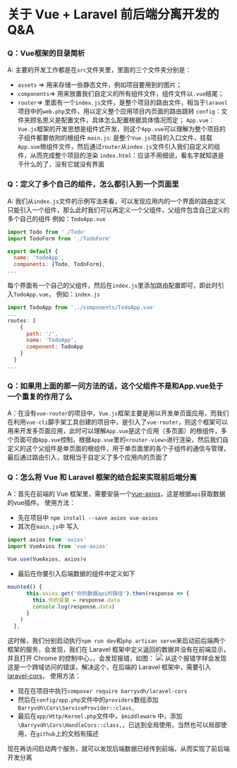 # 关于 Vue + Laravel 前后端分离开发的Q&A

### Q：Vue框架的目录简析
A: 主要的开发工作都是在`src`文件夹里，里面的三个文件夹分别是：
* `assets` => 用来存储一些静态文件，例如项目要用到的图片；
* `components`=> 用来放置我们自定义的所有组件文件，组件文件以`.vue`结尾；
* `router`=> 里面有一个`index.js`文件，是整个项目的路由文件，相当于`laravel`项目中的`web.php`文件，用以定义整个应用项目内页面的路由跳转
`config`：文件夹顾名思义是配置文件，具体怎么配置根据具体情况而定；
`App.vue`：`Vue.js`框架的开发思想是组件式开发，则这个`App.vue`可以理解为整个项目的子组件都要依附的根组件
`main.js`: 是整个`Vue.js`项目的入口文件，挂载`App.vue`根组件文件，然后通过`router`从`index.js`文件引入我们自定义的组件，从而完成整个项目的渲染
`index.html`：应该不用细说，看名字就知道是干什么的了，没有它就没有界面

### Q：定义了多个自己的组件，怎么都引入到一个页面里
A: 我们从`index.js`文件的示例写法来看，可以发现应用内的一个界面的路由定义只能引入一个组件，那么此时我们可以再定义一个父组件，父组件包含自己定义的多个自己的组件
例如：`TodoApp.vue`
```javascript
import Todo from './Todo'
import TodoForm from './TodoForm'

export default {
  name: 'todoApp',
  components: {Todo, TodoForm},
...
```
每个界面有一个自己的父组件，然后在`index.js`里添加路由配置即可，即此时引入`TodoApp.vue`，
例如：`index.js`
```javascript
import TodoApp from '../components/TodoApp.vue'
...
routes: [
    {
      path: '/',
      name: 'TodoApp',
      component: TodoApp
    }
  ]
...
```

### Q：如果用上面的那一问方法的话，这个父组件不是和App.vue处于一个重复的作用了么
A：在没有`vue-router`的项目中，`Vue.js`框架主要是用以开发单页面应用，而我们在利用`vue-cli`脚手架工具创建的项目中，是引入了`vue-router`，则这个框架可以用来开发多页面应用，此时可以理解`App.vue`是这个应用（多页面）的根组件，多个页面可由`App.vue`控制，根据`App.vue`里的`<router-view>`进行渲染，然后我们自定义的这个父组件是单页面的根组件，用于单页面里的各个子组件的通信与管理，最后通过路由引入，就相当于自定义了多个应用内的页面了

### Q：怎么将 Vue 和 Laravel 框架的结合起来实现前后端分离
A：首先在前端的 Vue 框架里，需要安装一个[vue-axios](https://github.com/imcvampire/vue-axios)，这是根据`api`获取数据的vue插件。
使用方法：
* 先在项目中 ``` npm install --save axios vue-axios ```
* 其次在`main.js`中 写入
```javascript
import axios from 'axios'
import VueAxios from 'vue-axios'

Vue.use(VueAxios, axios)v
```
* 最后在你要引入后端数据的组件中定义如下
```js
mounted() {
      this.axios.get('你的数据api的路径').then(response => {
        this.你的变量 = response.data
        console.log(response.data)
      }
    )
  },
```
这时候，我们分别启动执行`npm run dev`和`php artisan serve`来启动前后端两个框架的服务，会发现，我们在 Laravel 框架中定义返回的数据并没有在前端显示，并且打开 Chrome 的控制中心，，会发现报错，如图：
![](http://omqlv3air.bkt.clouddn.com/blog/2017-06-06-%E5%B1%8F%E5%B9%95%E5%BF%AB%E7%85%A7%202017-06-06%20%E4%B8%8A%E5%8D%889.20.30.png)
从这个报错字样会发现这是一个跨域访问的错误，解决这个，在后端的 Laravel 框架中，需要引入[laravel-cors](https://github.com/barryvdh/laravel-cors)，
使用方法：
* 现在在项目中执行`composer require barryvdh/laravel-cors`
* 然后在`config/app.php`文件中的`providers`数组添加`Barryvdh\Cors\ServiceProvider::class,`
* 最后在`app/Http/Kernel.php`文件中，`$middleware` 中，添加`\Barryvdh\Cors\HandleCors::class,`，已达到全局使用，当然也可以局部使用，在`github`上的文档有描述

现在再访问启动两个服务，就可以发现后端数据已经传到前端，从而实现了前后端开发分离
